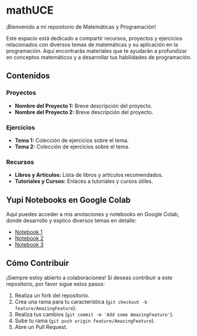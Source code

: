 # mathUCE

¡Bienvenido a mi repositorio de Matemáticas y Programación!

Este espacio está dedicado a compartir recursos, proyectos y ejercicios relacionados con diversos temas de matemáticas y su aplicación en la programación. Aquí encontrarás materiales que te ayudarán a profundizar en conceptos matemáticos y a desarrollar tus habilidades de programación.

## Contenidos

### Proyectos
- **Nombre del Proyecto 1:** Breve descripción del proyecto.
- **Nombre del Proyecto 2:** Breve descripción del proyecto.

### Ejercicios
- **Tema 1:** Colección de ejercicios sobre el tema.
- **Tema 2:** Colección de ejercicios sobre el tema.

### Recursos
- **Libros y Artículos:** Lista de libros y artículos recomendados.
- **Tutoriales y Cursos:** Enlaces a tutoriales y cursos útiles.

## Yupi Notebooks en Google Colab
Aquí puedes acceder a mis anotaciones y notebooks en Google Colab, donde desarrollo y explico diversos temas en detalle:

- [Notebook 1](link_a_tu_notebook_1)
- [Notebook 2](link_a_tu_notebook_2)
- [Notebook 3](link_a_tu_notebook_3)

## Cómo Contribuir
¡Siempre estoy abierto a colaboraciones! Si deseas contribuir a este repositorio, por favor sigue estos pasos:
1. Realiza un fork del repositorio.
2. Crea una rama para tu característica (`git checkout -b feature/AmazingFeature`).
3. Realiza tus cambios (`git commit -m 'Add some AmazingFeature'`).
4. Sube tu rama (`git push origin feature/AmazingFeature`).
5. Abre un Pull Request.
